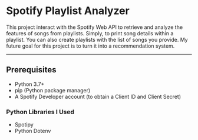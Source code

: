 # Spotify Playlist Analyzer

This project interact with the Spotify Web API to retrieve and analyze the features of songs from playlists.
Simply, to print song details within a playlist.
You can also create playlists with the list of songs you provide.
My future goal for this project is to turn it into a recommendation system.

---

## Prerequisites
- Python 3.7+
- pip (Python package manager)
- A Spotify Developer account (to obtain a Client ID and Client Secret)

### Python Libraries I Used
- Spotipy
- Python Dotenv
